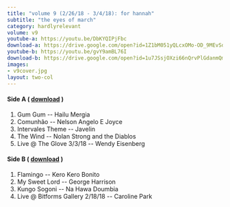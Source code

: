 ```yaml
---
title: "volume 9 (2/26/18 - 3/4/18): for hannah"
subtitle: "the eyes of march"
category: hardlyrelevant
volume: v9
youtube-a: https://youtu.be/DbKYQIPjFbc
download-a: https://drive.google.com/open?id=1Z1bM051yQLcxOMo-OD_9MEvSdjmaFwbu 
youtube-b: https://youtu.be/gvY9amBL76I 
download-b: https://drive.google.com/open?id=1u7JSsjOXzi66nQrvPlGdanmQmRiAwBTQ 
images: 
- v9cover.jpg
layout: two-col 
---
```

#### Side A ( <a target="_blank" href="{{ page.download-a }}">download</a> ) ####
1. Gum Gum -- Hailu Mergia
2. Comunhão -- Nelson Angelo E Joyce
3. Intervales Theme -- Javelin
4. The Wind -- Nolan Strong and the Diablos
5. Live @ The Glove 3/3/18 -- Wendy Eisenberg

#### Side B ( <a target="_blank" href="{{ page.download-b }}">download</a> ) ####
1. Flamingo -- Kero Kero Bonito
2. My Sweet Lord -- George Harrison
3. Kungo Sogoni -- Na Hawa Doumbia
4. Live @ Bitforms Gallery 2/18/18 -- Caroline Park
